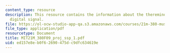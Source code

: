 ```yaml
---
content_type: resource
description: This resource contains the information about the thereminovox, oscillator  and
  digital signal.
file: https://ol-ocw-studio-app-qa.s3.amazonaws.com/courses/21m-380-music-and-technology-contemporary-history-and-aesthetics-fall-2009/ed157e8eb0f62690475dc9dfc634619e_MIT21M_380F09_proj_ssp_1.pdf
file_type: application/pdf
resourcetype: Document
title: MIT21M_380F09_proj_ssp_1.pdf
uid: ed157e8e-b0f6-2690-475d-c9dfc634619e
---
```

